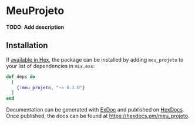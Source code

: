 # MeuProjeto

**TODO: Add description**

## Installation

If [available in Hex](https://hex.pm/docs/publish), the package can be installed
by adding `meu_projeto` to your list of dependencies in `mix.exs`:

```elixir
def deps do
  [
    {:meu_projeto, "~> 0.1.0"}
  ]
end
```

Documentation can be generated with [ExDoc](https://github.com/elixir-lang/ex_doc)
and published on [HexDocs](https://hexdocs.pm). Once published, the docs can
be found at <https://hexdocs.pm/meu_projeto>.

